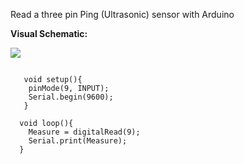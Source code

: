 Read a three pin Ping (Ultrasonic) sensor with Arduino

**Visual Schematic:**

![](https://s12.postimg.org/cwb6jb8f1/Screen_Shot_2017-04-08_at_3.22.39_PM.png)

  ```int Measure;

     void setup(){
      pinMode(9, INPUT); 
      Serial.begin(9600);
     }

    void loop(){
      Measure = digitalRead(9);
      Serial.print(Measure);
    }
